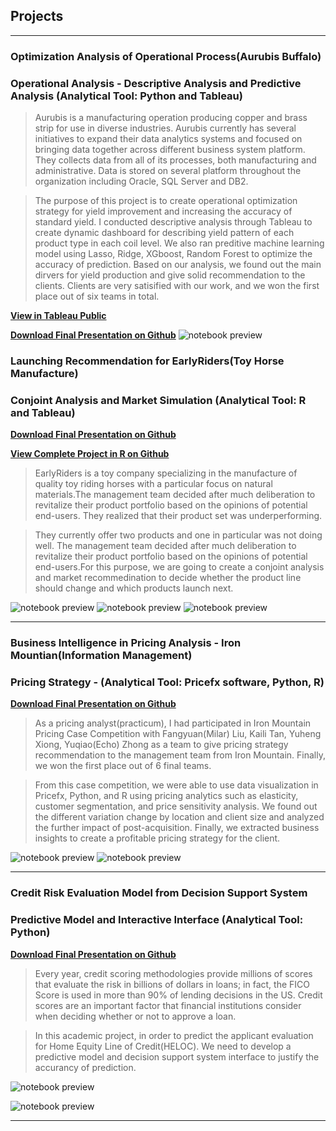 ## Projects

---

### Optimization Analysis of Operational Process(Aurubis Buffalo)
### Operational Analysis - Descriptive Analysis and Predictive Analysis (Analytical Tool: Python and Tableau)

> Aurubis is a manufacturing operation producing copper and brass strip for use in diverse industries. Aurubis currently has several initiatives to expand their data analytics systems and focused on bringing data together across different business system platform. They collects data from all of its processes, both manufacturing and administrative. Data is stored on several platform throughout the organization including Oracle, SQL Server and DB2.

> The purpose of this project is to create operational optimization strategy for yield improvement and increasing the accuracy of standard yield. I conducted descriptive analysis through Tableau to create dynamic dashboard for describing yield pattern of each product type in each coil level. We also ran preditive machine learning model using Lasso, Ridge, XGboost, Random Forest to optimize the accuracy of prediction. Based on our analysis, we found out the main dirvers for yield production and give solid recommendation to the clients. Clients are very satisified with our work, and we won the first place out of six teams in total.

**[View in Tableau Public](https://public.tableau.com/profile/jiangcheng.lin#!/vizhome/DescriptivePart2/Descriptive)**

**[Download Final Presentation on Github](https://github.com/Jiangcheng-Lin/Jiangcheng-Lin.github.io/blob/master/Aurubis%20Project/Aurubis%20Project.pptx.pdf)**
![notebook preview](/Aurubis%20Project/Aurubis.png)









### Launching Recommendation for EarlyRiders(Toy Horse Manufacture)
### Conjoint Analysis and Market Simulation (Analytical Tool: R and Tableau)

**[Download Final Presentation on Github](https://github.com/Jiangcheng-Lin/Jiangcheng-Lin.github.io/blob/master/Portfolios/Final%20Presentation.pdf)**

**[View Complete Project in R on Github](https://github.com/Jiangcheng-Lin/Jiangcheng-Lin.github.io/blob/master/Portfolios/HW3.html)**

> EarlyRiders is a toy company specializing in the manufacture of quality toy riding horses with a particular focus on natural materials.The management team decided after much deliberation to revitalize their product portfolio based on the opinions of potential end-users. They realized that their product set was underperforming. 

> They currently offer two products and one in particular was not doing well. The management team decided after much deliberation to revitalize their product portfolio based on the opinions of potential end-users.For this purpose, we are going to create a conjoint analysis and market recommedination to decide whether the product line should change and which products launch next.


![notebook preview](/Toy%20Project/1.jpeg)
![notebook preview](/Toy%20Project/2.jpeg)
![notebook preview](/Toy%20Project/3.jpeg)

---
### Business Intelligence in Pricing Analysis - Iron Mountian(Information Management)
### Pricing Strategy  - (Analytical Tool: Pricefx software, Python, R)


**[Download Final Presentation on Github](https://github.com/Jiangcheng-Lin/Jiangcheng-Lin.github.io/blob/master/Pricing%20Project/Iron%20Mountain%20Pricing%20Analytics.pdf)**

> As a pricing analyst(practicum), I had participated in Iron Mountain Pricing Case Competition with Fangyuan(Milar) Liu, Kaili Tan, Yuheng Xiong, Yuqiao(Echo) Zhong as a team to give pricing strategy recommendation to the management team from Iron Mountain. Finally, we won the first place out of 6 final teams.

> From this case competition, we were able to use data visualization in Pricefx, Python, and R using pricing analytics such as elasticity, customer segmentation, and price sensitivity analysis. We found out the different variation change by location and client size and analyzed the further impact of post-acquisition. Finally, we extracted business insights to create a profitable pricing strategy for the client.

![notebook preview](/Pricing%20Project/Variation%20by%20Client%20Size.png)
![notebook preview](/Pricing%20Project/Transportation%20Change.png)

---
### Credit Risk Evaluation Model from Decision Support System
### Predictive Model and Interactive Interface (Analytical Tool: Python)


**[Download Final Presentation on Github](https://github.com/Jiangcheng-Lin/Jiangcheng-Lin.github.io/blob/master/Predictive%20Analysis%20Project/Decision%20Support%20System.pdf)**

> Every year, credit scoring methodologies provide millions of scores that evaluate the risk in billions of dollars in loans; in fact, the FICO Score is used in more than 90% of lending decisions in the US. Credit scores are an important factor that financial institutions consider when deciding whether or not to approve a loan.

> In this academic project, in order to predict the applicant evaluation for Home Equity Line of Credit(HELOC). We need to develop a predictive model and decision support system interface to justify the accurancy of prediction.


![notebook preview](/Predictive%20Analysis%20Project/1.png)

![notebook preview](/Predictive%20Analysis%20Project/2.png)



---

